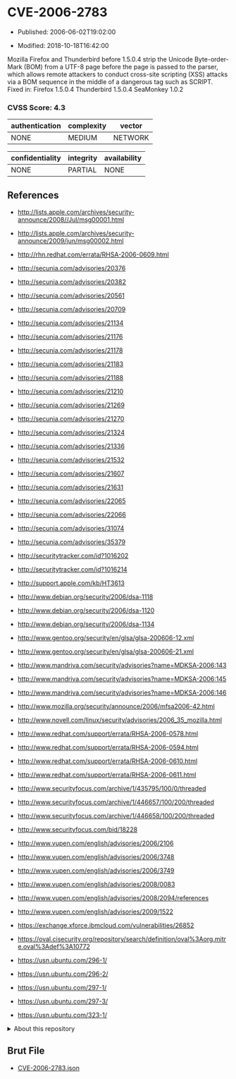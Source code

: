 # CVE-2006-2783

- Published: 2006-06-02T19:02:00

- Modified: 2018-10-18T16:42:00

Mozilla Firefox and Thunderbird before 1.5.0.4 strip the Unicode Byte-order-Mark (BOM) from a UTF-8 page before the page is passed to the parser, which allows remote attackers to conduct cross-site scripting (XSS) attacks via a BOM sequence in the middle of a dangerous tag such as SCRIPT. Fixed in: Firefox 1.5.0.4
  Thunderbird 1.5.0.4
  SeaMonkey 1.0.2

### CVSS Score: **4.3**

| authentication | complexity | vector |
| --- | --- | --- |
| NONE | MEDIUM | NETWORK |

| confidentiality | integrity | availability |
| --- | --- | --- |
| NONE | PARTIAL | NONE |

## References

* http://lists.apple.com/archives/security-announce/2008//Jul/msg00001.html

* http://lists.apple.com/archives/security-announce/2009/jun/msg00002.html

* http://rhn.redhat.com/errata/RHSA-2006-0609.html

* http://secunia.com/advisories/20376

* http://secunia.com/advisories/20382

* http://secunia.com/advisories/20561

* http://secunia.com/advisories/20709

* http://secunia.com/advisories/21134

* http://secunia.com/advisories/21176

* http://secunia.com/advisories/21178

* http://secunia.com/advisories/21183

* http://secunia.com/advisories/21188

* http://secunia.com/advisories/21210

* http://secunia.com/advisories/21269

* http://secunia.com/advisories/21270

* http://secunia.com/advisories/21324

* http://secunia.com/advisories/21336

* http://secunia.com/advisories/21532

* http://secunia.com/advisories/21607

* http://secunia.com/advisories/21631

* http://secunia.com/advisories/22065

* http://secunia.com/advisories/22066

* http://secunia.com/advisories/31074

* http://secunia.com/advisories/35379

* http://securitytracker.com/id?1016202

* http://securitytracker.com/id?1016214

* http://support.apple.com/kb/HT3613

* http://www.debian.org/security/2006/dsa-1118

* http://www.debian.org/security/2006/dsa-1120

* http://www.debian.org/security/2006/dsa-1134

* http://www.gentoo.org/security/en/glsa/glsa-200606-12.xml

* http://www.gentoo.org/security/en/glsa/glsa-200606-21.xml

* http://www.mandriva.com/security/advisories?name=MDKSA-2006:143

* http://www.mandriva.com/security/advisories?name=MDKSA-2006:145

* http://www.mandriva.com/security/advisories?name=MDKSA-2006:146

* http://www.mozilla.org/security/announce/2006/mfsa2006-42.html

* http://www.novell.com/linux/security/advisories/2006_35_mozilla.html

* http://www.redhat.com/support/errata/RHSA-2006-0578.html

* http://www.redhat.com/support/errata/RHSA-2006-0594.html

* http://www.redhat.com/support/errata/RHSA-2006-0610.html

* http://www.redhat.com/support/errata/RHSA-2006-0611.html

* http://www.securityfocus.com/archive/1/435795/100/0/threaded

* http://www.securityfocus.com/archive/1/446657/100/200/threaded

* http://www.securityfocus.com/archive/1/446658/100/200/threaded

* http://www.securityfocus.com/bid/18228

* http://www.vupen.com/english/advisories/2006/2106

* http://www.vupen.com/english/advisories/2006/3748

* http://www.vupen.com/english/advisories/2006/3749

* http://www.vupen.com/english/advisories/2008/0083

* http://www.vupen.com/english/advisories/2008/2094/references

* http://www.vupen.com/english/advisories/2009/1522

* https://exchange.xforce.ibmcloud.com/vulnerabilities/26852

* https://oval.cisecurity.org/repository/search/definition/oval%3Aorg.mitre.oval%3Adef%3A10772

* https://usn.ubuntu.com/296-1/

* https://usn.ubuntu.com/296-2/

* https://usn.ubuntu.com/297-1/

* https://usn.ubuntu.com/297-3/

* https://usn.ubuntu.com/323-1/

<details>
<summary>About this repository</summary> 

  This repository is part of the project [Live Hack CVE](https://github.com/Live-Hack-CVE). Main website can be found [www.live-hack.org](https://www.live-hack.org) 
  
  Made by [Sn0wAlice](https://github.com/Sn0wAlice) for the people that care about security and need to have a feed of the latest CVEs. Hope you enjoy it, don't forget to star the repo and follow me on [Twitter](https://twitter.com/Sn0wAlice) and [Github](https://github.com/Sn0wAlice). And that is my [personnal website](https://www.alice-snow.me/)

  - [Home Page](https://github.com/Live-Hack-CVE)
  - [Framework](https://github.com/Live-Hack-CVE/cve-framework)
  - [CVE database](https://github.com/Live-Hack-CVE/full_database)
  - [Changelog](https://github.com/Live-Hack-CVE/Changelog)
</details>

## Brut File

* [CVE-2006-2783.json](https://raw.githubusercontent.com/Live-Hack-CVE/full_database/main/cves/2006/CVE-2006-2783.json)

